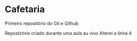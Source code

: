 # Cafetaria
Primeiro repositório do Git e Github

Repostirório criado durante uma aula au vivo
Alterei a linha 4
